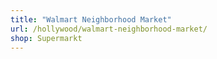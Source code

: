 ```yaml
---
title: "Walmart Neighborhood Market"
url: /hollywood/walmart-neighborhood-market/
shop: Supermarkt
---
```

